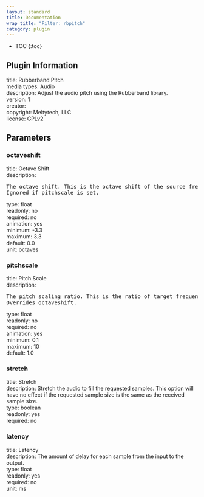 ```yaml
---
layout: standard
title: Documentation
wrap_title: "Filter: rbpitch"
category: plugin
---
```

* TOC
{:toc}

## Plugin Information

title: Rubberband Pitch  
media types:
Audio  
description: Adjust the audio pitch using the Rubberband library.  
version: 1  
creator:   
copyright: Meltytech, LLC  
license: GPLv2  

## Parameters

### octaveshift

title: Octave Shift    
description:
<pre>
The octave shift. This is the octave shift of the source frequency. For example, a shift of +1 would double the frequency; -1 would halve the frequency and 0 would leave the pitch unaffected. To put this in frequency terms, a frequency shift f (where f greater than one for upwards shift and less than one for downwards) is: o = log(f) / log(2).
Ignored if pitchscale is set.
</pre>
type: float  
readonly: no  
required: no  
animation: yes  
minimum: -3.3  
maximum: 3.3  
default: 0.0  
unit: octaves  

### pitchscale

title: Pitch Scale    
description:
<pre>
The pitch scaling ratio. This is the ratio of target frequency to source frequency. For example, a ratio of 2.0 would shift up by one octave; 0.5 down by one octave; or 1.0 leave the pitch unaffected. To put this in musical terms, a pitch scaling ratio corresponding to a shift of o octaves (where o is positive for an upwards shift and negative for downwards) is: f = pow(2.0, o).
Overrides octaveshift.
</pre>
type: float  
readonly: no  
required: no  
animation: yes  
minimum: 0.1  
maximum: 10  
default: 1.0  

### stretch

title: Stretch    
description:
Stretch the audio to fill the requested samples. This option will have no effect if the requested sample size is the same as the received sample size.  
type: boolean  
readonly: yes  
required: no  

### latency

title: Latency    
description:
The amount of delay for each sample from the input to the output.  
type: float  
readonly: yes  
required: no  
unit: ms  

